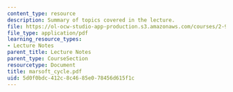 ```yaml
---
content_type: resource
description: Summary of topics covered in the lecture.
file: https://ol-ocw-studio-app-production.s3.amazonaws.com/courses/2-964-economics-of-marine-transportation-industries-fall-2006/5d0f0bdc412c8c4685e078456d615f1c_marsoft_cycle.pdf
file_type: application/pdf
learning_resource_types:
- Lecture Notes
parent_title: Lecture Notes
parent_type: CourseSection
resourcetype: Document
title: marsoft_cycle.pdf
uid: 5d0f0bdc-412c-8c46-85e0-78456d615f1c
---
```

